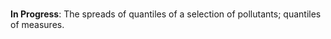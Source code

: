 <br>

**In Progress**: The spreads of quantiles of a selection of pollutants; quantiles of measures.

<br>
<br>

<br>
<br>

<br>
<br>

<br>
<br>
